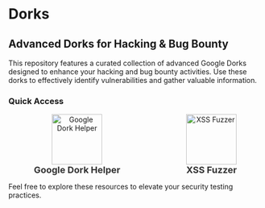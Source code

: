 # Dorks

## Advanced Dorks for Hacking & Bug Bounty

This repository features a curated collection of advanced Google Dorks designed to enhance your hacking and bug bounty activities. Use these dorks to effectively identify vulnerabilities and gather valuable information.

### Quick Access

<div style="display: flex; justify-content: space-between; align-items: center; width: 80%; margin: 0 auto;">
    <a href="https://snowden-pc.github.io/google_dork_helper/" target="_blank" style="text-align: center; text-decoration: none; transition: transform 0.3s ease;">
        <img src="https://img.icons8.com/ios-filled/100/000000/google-logo.png" alt="Google Dork Helper" style="width: 100px; height: auto;"/>
        <br/>
        <span style="font-size: 18px; font-weight: bold; color: #333;">Google Dork Helper</span>
    </a>
    <a href="https://snowden-pc.github.io/xss_fuzzer/" target="_blank" style="text-align: center; text-decoration: none; transition: transform 0.3s ease;">
        <img src="https://img.icons8.com/ios-filled/100/000000/bug.png" alt="XSS Fuzzer" style="width: 100px; height: auto;"/>
        <br/>
        <span style="font-size: 18px; font-weight: bold; color: #333;">XSS Fuzzer</span>
    </a>
</div>

<style>
    a:hover img {
        transform: translateY(-10px);
    }
</style>

Feel free to explore these resources to elevate your security testing practices.
